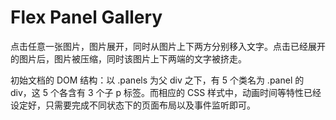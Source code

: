 # Flex Panel Gallery

点击任意一张图片，图片展开，同时从图片上下两方分别移入文字。点击已经展开的图片后，图片被压缩，同时该图片上下两端的文字被挤走。

初始文档的 DOM 结构：以 .panels 为父 div 之下，有 5 个类名为 .panel 的 div，这 5 个各含有 3 个子 p 标签。而相应的 CSS 样式中，动画时间等特性已经设定好，只需要完成不同状态下的页面布局以及事件监听即可。
